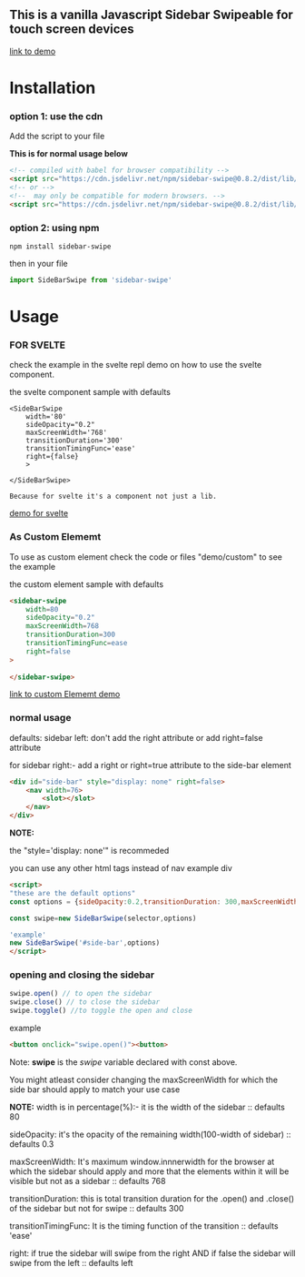## This is a vanilla Javascript Sidebar Swipeable for touch screen devices
[link to demo](https://sidebar-swipe.netlify.app/demo/)


# Installation
### option 1: use the cdn
Add the script to your file

**This is for normal usage below**
```html
<!-- compiled with babel for browser compatibility -->
<script src="https://cdn.jsdelivr.net/npm/sidebar-swipe@0.8.2/dist/lib/index.min.js"></script>
<!-- or -->
<!--  may only be compatible for modern browsers. -->
<script src="https://cdn.jsdelivr.net/npm/sidebar-swipe@0.8.2/dist/lib/mb.index.min.js"></script>
```

### option 2: using npm
```shell
npm install sidebar-swipe
```
then in your file
```javascript
import SideBarSwipe from 'sidebar-swipe'
```
# Usage

### FOR SVELTE
check the example in the svelte repl demo on how to use the svelte component.

the svelte component sample with defaults
```svelte
<SideBarSwipe
    width='80'
    sideOpacity="0.2" 
    maxScreenWidth='768'
    transitionDuration='300'
    transitionTimingFunc='ease'
    right={false}
    >

</SideBarSwipe>
```
    Because for svelte it's a component not just a lib.
[demo for svelte](https://svelte.dev/repl/474bd480f1864a2a8e0de961ba5226e7?version=3.29.7)
### As Custom Elememt
To use as custom element check the code or files "demo/custom" to see the example

the custom element sample with defaults
```html
<sidebar-swipe
    width=80
    sideOpacity="0.2"
    maxScreenWidth=768
    transitionDuration=300
    transitionTimingFunc=ease
    right=false
>
    
</sidebar-swipe>
```
[link to custom Elememt demo](https://sidebar-swipe.netlify.app/demo/custom)


### normal usage
defaults: sidebar left: don't add the right attribute or add right=false attribute

for sidebar right:- add a right or right=true attribute to the side-bar element
```html
<div id="side-bar" style="display: none" right=false>
    <nav width=76>
        <slot></slot>
    </nav>
</div>
```
**NOTE:**

the "style='display: none'" is recommeded

you can use any other html tags instead of nav example div

```html
<script>
"these are the default options"
const options = {sideOpacity:0.2,transitionDuration: 300,maxScreenWidth:786,transitionTimingFunc:'ease'}

const swipe=new SideBarSwipe(selector,options)

'example'
new SideBarSwipe('#side-bar',options)
</script>
```

### opening and closing the sidebar
```javascript
swipe.open() // to open the sidebar
swipe.close() // to close the sidebar
swipe.toggle() //to toggle the open and close 
```
example
```html
<button onclick="swipe.open()"><button>
```

Note: **swipe** is the _swipe_ variable declared with const above.

You might atleast consider changing the maxScreenWidth for which the side bar should apply to match your use case 



**NOTE:**
width is in percentage(%):- it is the width of the sidebar :: defaults 80

sideOpacity: it's the opacity of the remaining width(100-width of sidebar) :: defaults 0.3

maxScreenWidth: It's maximum window.innnerwidth for the browser at which the sidebar should apply and more that the elements within it will be visible but not as a sidebar :: defaults 768

transitionDuration: this is total transition duration for the .open() and .close() of the sidebar but not for swipe :: defaults 300

transitionTimingFunc: It is the timing function of the transition :: defaults 'ease'

right: if true the sidebar will swipe from the right AND if false the sidebar will swipe from the left :: defaults left
